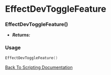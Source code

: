 # EffectDevToggleFeature

### EffectDevToggleFeature()
- ***Returns:*** 

### Usage

```Lua
EffectDevToggleFeature()
```


[Back To Scripting Documentation](../README.md)
